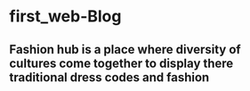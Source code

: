 # first_web-Blog
## Fashion hub is a place where diversity of cultures come together to display there traditional dress codes and fashion
